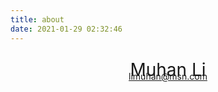 ```yaml
---
title: about
date: 2021-01-29 02:32:46
---
```


<style type="text/css">
    @media screen and (min-width: 560px) {
        #info {
            text-align: center;
            margin-top: 5%;
            padding: 0 25%;
        }
    }
</style>

<div id="info">
    <span style="font-size: 200%; cursor: default;">Muhan Li</span><br>
    <span style="position: relative; top: -15px;"><a href="mailto:limuhan@msn.com" target="_blank" rel="noreferrer noopener">limuhan@msn.com</a></span>
</div>

<!-- Calendly inline widget begin -->
<div class="calendly-inline-widget" data-url="https://calendly.com/limuhan/hi?primary_color=212529" style="min-width:320px;height:1350px;"></div>
<script type="text/javascript" src="https://assets.calendly.com/assets/external/widget.js" async></script>
<!-- Calendly inline widget end -->

<script>
    document.oncontextmenu = function () { return false; };
    document.onselectstart = function () { return false; };
    document.oncopy = function () { return false; };
    document.oncut = function () { return false; };
    document.onpaste = function () { return false; };
    document.ondragstart = function () { return false; };
    document.addEventListener('keydown', (event) => { if (event.keyCode === 123) { event.preventDefault(); } })                                    // Prevent F12
    document.addEventListener('keydown', (event) => { if (event.ctrlKey && event.shiftKey && event.keyCode == 73) { event.preventDefault(); } })   // Prevent Ctrl+Shift+I
    document.addEventListener('keydown', (event) => { if (event.ctrlKey && event.shiftKey && event.keyCode == 74) { event.preventDefault(); } })   // Prevent Ctrl+Shift+J
</script>
